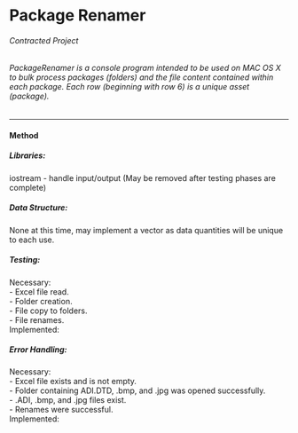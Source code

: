 # Package Renamer 
###### Contracted Project
###### PackageRenamer is a console program intended to be used on MAC OS X to bulk process packages (folders) and the file content contained within each package. Each row (beginning with row 6) is a unique asset (package).  
---  
#### Method
##### Libraries:  
iostream - handle input/output (May be removed after testing phases are complete)

##### Data Structure:  
None at this time, may implement a vector as data quantities will be unique to each use.  
  
##### Testing:  
Necessary:  
	- Excel file read.  
	- Folder creation.  
	- File copy to folders.  
	- File renames.  
Implemented:  
  
  
##### Error Handling:  
Necessary:  
	- Excel file exists and is not empty.  
	- Folder containing ADI.DTD, .bmp, and .jpg was opened successfully.  
	- .ADI, .bmp, and .jpg files exist.  
	- Renames were successful.  
Implemented:  